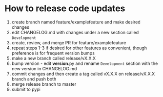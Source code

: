 How to release code updates 
===========================

1. create branch named feature/examplefeature and make desired changes
2. edit CHANGELOG.md with changes under a new section called `Development`
3. create, review, and merge PR for feature/examplefeature
4. repeat steps 1-3 if desired for other features as convenient, though preference is for frequent version bumps
5. make a new branch called release/vX.X.X
6. bump version - edit __version__.py and rename `Development` section with the new version in CHANGELOG.md
7. commit changes and then create a tag called vX.X.X on release/vX.X.X branch and push both
8. merge release branch to master
9. submit to pypi
